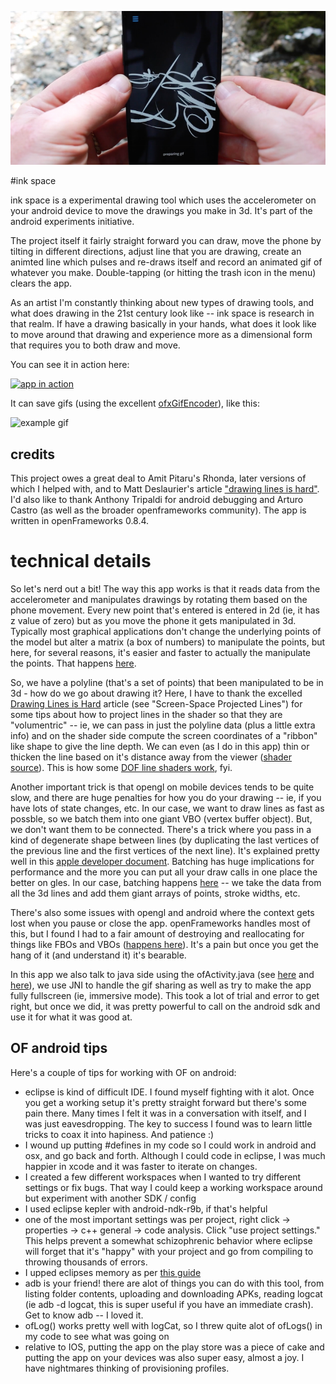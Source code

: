 ![using the app](img/using.png)


#ink space

ink space is a experimental drawing tool which uses the accelerometer on your android device to move the drawings you make in 3d.  It's part of the android experiments initiative. 

The project itself it fairly straight forward you can draw, move the phone by tilting in different directions, adjust line that you are drawing, create an animted line which pulses and re-draws itself and record an animated gif of whatever you make.   Double-tapping (or hitting the trash icon in the menu) clears the app.

As an artist I'm constantly thinking about new types of drawing tools, and what does drawing in the 21st century look like -- ink space is research in that realm.  If have a drawing basically in your hands, what does it look like to move around that drawing and experience more as a dimensional form that requires you to both draw and move.

You can see it in action here: 

[![app in action](http://j.gifs.com/v1pNx3.gif)](https://www.youtube.com/watch?v=cufd7XnG4A8)

It can save gifs (using the excellent [ofxGifEncoder](https://github.com/jesusgollonet/ofxGifEncode)), like this: 

![example gif](img/example.gif)



## credits
 
This project owes a great deal to Amit Pitaru's Rhonda, later versions of which I helped with, and to Matt Deslaurier's article ["drawing lines is hard"](http://mattdesl.svbtle.com/drawing-lines-is-hard). I'd also like to thank Anthony Tripaldi for android debugging and Arturo Castro (as well as the broader openframeworks community).  The app is written in openFrameworks 0.8.4.

# technical details

So let's nerd out a bit!  The way this app works is that it reads data from the accelerometer and manipulates drawings by rotating them based on the phone movement. Every new point that's entered is entered in 2d (ie, it has z value of zero) but as you move the phone it gets manipulated in 3d.  Typically most graphical applications don't change the underlying points of the model but alter a matrix (a box of numbers) to manipulate the points, but here, for several reasons, it's easier and faster to actually the manipulate the points.  That happens [here](https://github.com/ofZach/inkSpace/blob/master/src/ofApp.cpp#L272-L285
). 

So, we have a polyline (that's a set of points) that been manipulated to be in 3d - how do we go about drawing it?  Here, I have to thank the excelled [Drawing Lines is Hard](http://mattdesl.svbtle.com/drawing-lines-is-hard) article (see "Screen-Space Projected Lines") for some tips about how to project lines in the shader so that they are "volumentric" -- ie, we can pass in just the polyline data (plus a little extra info) and on the shader side compute the screen coordinates of a "ribbon" like shape to give the line depth.  We can even (as I do in this app) thin or thicken the line based on it's distance away from the viewer ([shader source](https://github.com/ofZach/inkSpace/blob/master/bin/data/shaders/lineShader.vert#L31-L35)).   This is how some [DOF line shaders work](https://vimeo.com/16407184), fyi.  

Another important trick is that opengl on mobile devices tends to be quite slow, and there are huge penalties for how you do your drawing -- ie, if you have lots of state changes, etc.   In our case, we want to draw lines as fast as possble, so we batch them into one giant VBO (vertex buffer object).  But, we don't want them to be connected.  There's a trick where you pass in a kind of degenerate shape between lines (by duplicating the last vertices of the previous line and the first vertices of the next line).  It's explained pretty well in this [apple developer document](https://developer.apple.com/library/ios/documentation/3DDrawing/Conceptual/OpenGLES_ProgrammingGuide/TechniquesforWorkingwithVertexData/TechniquesforWorkingwithVertexData.html).  Batching has huge implications for performance and the more you can put all your draw calls in one place the better on gles.   In our case, batching happens [here](https://github.com/ofZach/inkSpace/blob/master/src/lines/lineUtilities.h#L9-L16) -- we take the data from all the 3d lines and add them giant arrays of points, stroke widths, etc. 

There's also some issues with opengl and android where the context gets lost when you pause or close the app.  openFrameworks handles most of this, but I found I had to a fair amount of destroying and reallocating for things like FBOs and VBOs ([happens here](https://github.com/ofZach/inkSpace/blob/master/src/ofApp.cpp#L975-L1017)).  It's a pain but once you get the hang of it (and understand it) it's bearable. 

In this app we also talk to java side using the ofActivity.java (see [here](https://github.com/ofZach/inkSpace/blob/master/srcJava/cc/openframeworks/inkSpace/OFActivity.java#L65) and [here](https://github.com/ofZach/inkSpace/blob/master/src/ofApp.cpp#L7-L14)), we use JNI to handle the gif sharing as well as try to make the app fully fullscreen (ie, immersive mode).  This took a lot of trial and error to get right, but once we did, it was pretty powerful to call on the android sdk and use it for what it was good at.

## OF android tips

Here's a couple of tips for working with OF on android: 

* eclipse is kind of difficult IDE. I found myself fighting with it alot.  Once you get a working setup it's pretty straight forward but there's some pain there.  Many times I felt it was in a conversation with itself, and I was just eavesdropping.  The key to success I found was to learn little tricks to coax it into hapiness. And patience :)  
* I wound up putting #defines in my code so I could work in android and osx, and go back and forth.  Although I could code in eclipse, I was much happier in xcode and it was faster to iterate on changes.
* I created a few different workspaces when I wanted to try different settings or fix bugs.  That way I could keep a working workspace around but experiment with another SDK / config
* I used eclipse kepler with android-ndk-r9b, if that's helpful
* one of the most important settings was per project, right click -> properties -> c++ general -> code analysis.  Click "use project settings."   This helps prevent a somewhat schizophrenic behavior where eclipse will forget that it's "happy" with your project and go from compiling to throwing thousands of errors.
* I upped eclipses memory as per [this guide](https://wiki.eclipse.org/FAQ_How_do_I_increase_the_heap_size_available_to_Eclipse%3F)
* adb is your friend!  there are alot of things you can do with this tool, from listing folder contents, uploading and downloading APKs, reading logcat (ie adb -d logcat, this is super useful if you have an immediate crash).  Get to know adb -- I loved it. 
* ofLog() works pretty well with logCat, so I threw quite alot of ofLogs() in my code to see what was going on
* relative to IOS, putting the app on the play store was a piece of cake and putting the app on your devices was also super easy, almost a joy.  I have nightmares thinking of provisioning profiles.






